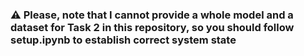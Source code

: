 ### ⚠️ Please, note that I cannot provide a whole model and a dataset for Task 2 in this repository, so you should follow setup.ipynb to establish correct system state